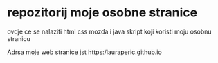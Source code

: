 # repozitorij moje osobne stranice

ovdje ce se nalaziti html css mozda i java skript koji koristi moju osobnu stranicu

Adrsa moje web stranice jst https:/lauraperic.github.io

